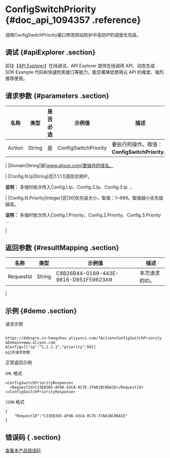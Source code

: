 # ConfigSwitchPriority {#doc_api_1094357 .reference}

调用ConfigSwitchPriority接口修改网站防护中高防IP的调度优先级。

## 调试 {#apiExplorer .section}

前往【[API Explorer](https://api.aliyun.com/#product=DDoSPro&api=ConfigSwitchPriority)】在线调试，API Explorer 提供在线调用 API、动态生成 SDK Example 代码和快速检索接口等能力，能显著降低使用云 API 的难度，强烈推荐使用。

## 请求参数 {#parameters .section}

|名称|类型|是否必选|示例值|描述|
|--|--|----|---|--|
|Action|String|是|ConfigSwitchPriority|要执行的操作。取值：**ConfigSwitchPriority**。

 |
|Domain|String|是|www.aliyun.com|要操作的域名。

 |
|Config.N.Ip|String|否|1.1.1.1|高防实例IP。

 **说明：** 多值时依次传入Config.1.Ip、Config.2.Ip、Config.3.Ip ...

 |
|Config.N.Priority|Integer|否|30|优先级大小，取值：1~999。取值越小优先级越高。

 **说明：** 多值时依次传入Config.1.Priority、Config.2.Priority、Config.3.Priority ...

 |

## 返回参数 {#resultMapping .section}

|名称|类型|示例值|描述|
|--|--|---|--|
|RequestId|String|C8B26B44-0189-443E-9816-D951F59623A9|本次请求的ID。

 |

## 示例 {#demo .section}

请求示例

``` {#request_demo}

https://ddospro.cn-hangzhou.aliyuncs.com/?Action=ConfigSwitchPriority
&Domain=www.aliyun.com
&Config=[{"ip":"1.1.1.1","priority":50}]
&公共请求参数

```

正常返回示例

`XML` 格式

``` {#xml_return_success_demo}
<ConfigSwitchPriorityResponse>
  <RequestId>C33EB3D5-AF96-43CA-9C7E-37A81BC06A1E</RequestId>
</ConfigSwitchPriorityResponse>

```

`JSON` 格式

``` {#json_return_success_demo}
{
	"RequestId":"C33EB3D5-AF96-43CA-9C7E-37A81BC06A1E"
}
```

## 错误码 { .section}

[查看本产品错误码](https://error-center.aliyun.com/status/product/DDoSPro)

